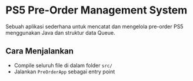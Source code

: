 # PS5 Pre-Order Management System

Sebuah aplikasi sederhana untuk mencatat dan mengelola pre-order PS5 menggunakan Java dan struktur data Queue.

## Cara Menjalankan
- Compile seluruh file di dalam folder `src/`
- Jalankan `PreOrderApp` sebagai entry point
